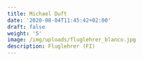 ```yaml
---
title: Michael Duft
date: '2020-08-04T11:45:42+02:00'
draft: false
weight: '5'
image: /img/uploads/fluglehrer_blanco.jpg
description: Fluglehrer (FI)
---
```


